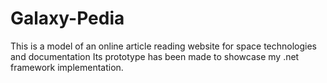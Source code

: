 # Galaxy-Pedia
This is a model of an online article reading website for space technologies and documentation Its prototype has been made to showcase my .net framework implementation.
